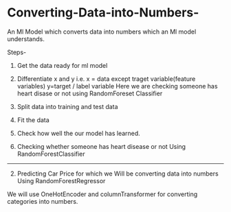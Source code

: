 # Converting-Data-into-Numbers-
An Ml Model which converts data into numbers which an Ml model understands.

Steps-
1. Get the data ready for ml model
2. Differentiate x and y i.e. x = data except traget variable(feature variables) y=target / label variable
Here we are checking someone has heart disase or not using RandomForeset Classifier
3. Split data into training and test data
4. Fit the data
5. Check how well the our model has learned.

1. Checking whether someone has heart disease or not 
Using RandomForestClassifier
------------------------------------------------------------------------------------
2. Predicting Car Price for which we Will be converting data into numbers
Using RandomForestRegressor

We will use OneHotEncoder and columnTransformer for converting categories into numbers.
